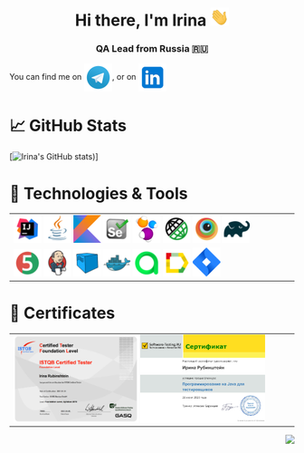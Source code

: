 <h1 align="center">Hi there, I'm Irina
<img src="wave.gif" height="32"/ ></h1>
<h3 align="center">QA Lead from Russia 🇷🇺</h3>

You can find me on [<img src="Telegram.svg" height="50px" align="center">](https://t.me/IraRubi), or
on [<img src="icons8-линкедин.svg" height="50px" align="center">](https://www.linkedin.com/in/rubinshteyn/)



# &#x1f4c8; GitHub Stats

[![Irina's GitHub stats](https://github-readme-stats.vercel.app/api?username=RubiIren&show_icons=true&theme=radical))]

# 🔧 Technologies & Tools

<table cellpadding=0 cellspacing=0>
    <tr>
        <td>
            <img width="10%" title="IntelliJ IDEA" src="Intelij_IDEA.svg">
            <img width="10%" title="Java" src="Java.svg">
            <img width="10%" title="Kotlin" src="Kotlin_Icon.svg.png">
            <img width="10%" title="Selenium" src="Selenium.svg">
            <img width="10%" title="Selenide" src="selenide-logo.svg ">
            <img width="10%" title="Rest-Assured" src="RESTAssured.svg">
            <img width="10%" title="Browserstack" src="Browserstack.svg">
            <img width="10%" title="Gradle" src="Gradle.svg">
        </td>
    <tr>
        <td>
            <img width="10%" title="JUnit5" src="junit5.svg">  
            <img width="10%" title="Jenkins" src="Jenkins.svg">
            <img width="10%" title="Selenoid" src="selenoid.svg">
            <img width="10%" title="Docker" src="Docker.svg">
            <img width="10%" title="Allure TestOps" src="allureTestOPS.svg">
            <img width="10%" title="Allure Report" src="allureReport.svg">
            <img width="10%" title="Jira" src="Jira.svg">   
        </td>
    </tr>
  </table>
  
# 🤔 Certificates
<table cellpadding=0 cellspacing=0>
    <tr>
        <td>
            <img width="45%" title="ISTQB" src="ISTQB.png">
            <img width="45%" title="Java Programming" src="Java.png">
        </td>
    </tr>
</table>

<img align="right" src="https://komarev.com/ghpvc/?username=RubiIren&color=003140">
<!--
**RubiIren/RubiIren** is a ✨ _special_ ✨ repository because its `README.md` (this file) appears on your GitHub profile.

Here are some ideas to get you started:

- 🔭 I’m currently working on ...
- 🌱 I’m currently learning ...
- 👯 I’m looking to collaborate on ...
- 🤔 I’m looking for help with ...
- 💬 Ask me about ...
- 📫 How to reach me: ...
- 😄 Pronouns: ...
- ⚡ Fun fact: ...
-->
